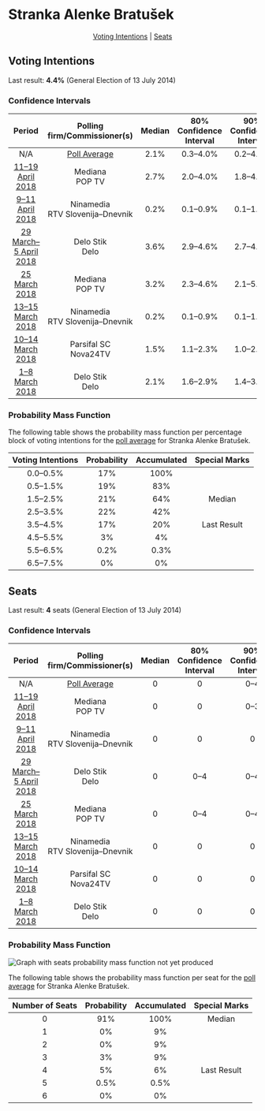 # Stranka Alenke Bratušek

<p align="center"><a href="#voting-intentions">Voting Intentions</a> | <a href="#seats">Seats</a></p>

## Voting Intentions

Last result: **4.4%** (General Election of 13 July 2014)

### Confidence Intervals

| Period     | Polling firm/Commissioner(s) | Median | 80% Confidence Interval | 90% Confidence Interval | 95% Confidence Interval | 99% Confidence Interval |
|:----------:|:----------------:|:-----------:|:-----------------------:|:-----------------------:|:-----------------------:|:-----------------------:|
| N/A | [Poll Average](average.html) | 2.1% | 0.3–4.0% | 0.2–4.4% | 0.1–4.7% | 0.1–5.3% |
| [11–19 April 2018](2018-04-19-Mediana.html) | Mediana <br> POP TV | 2.7% | 2.0–4.0% | 1.8–4.4% | 1.6–4.7% | 1.3–5.4% |
| [9–11 April 2018](2018-04-11-Ninamedia.html) | Ninamedia <br> RTV Slovenija–Dnevnik | 0.2% | 0.1–0.9% | 0.1–1.1% | 0.0–1.3% | 0.0–1.7% |
| [29 March–5 April 2018](2018-04-05-DeloStik.html) | Delo Stik <br> Delo | 3.6% | 2.9–4.6% | 2.7–4.9% | 2.5–5.1% | 2.2–5.6% |
| [25 March 2018](2018-03-25-Mediana.html) | Mediana <br> POP TV | 3.2% | 2.3–4.6% | 2.1–5.0% | 1.9–5.3% | 1.6–6.0% |
| [13–15 March 2018](2018-03-15-Ninamedia.html) | Ninamedia <br> RTV Slovenija–Dnevnik | 0.2% | 0.1–0.9% | 0.1–1.1% | 0.0–1.3% | 0.0–1.7% |
| [10–14 March 2018](2018-03-14-ParsifalSC.html) | Parsifal SC <br> Nova24TV | 1.5% | 1.1–2.3% | 1.0–2.5% | 0.9–2.7% | 0.7–3.1% |
| [1–8 March 2018](2018-03-08-DeloStik.html) | Delo Stik <br> Delo | 2.1% | 1.6–2.9% | 1.4–3.1% | 1.3–3.3% | 1.1–3.8% |

### Probability Mass Function

The following table shows the probability mass function per percentage block of voting intentions for the [poll average](average.html) for Stranka Alenke Bratušek.

| Voting Intentions | Probability | Accumulated | Special Marks |
|:-----------------:|:-----------:|:-----------:|:-------------:|
| 0.0–0.5% | 17% | 100% |  |
| 0.5–1.5% | 19% | 83% |  |
| 1.5–2.5% | 21% | 64% | Median |
| 2.5–3.5% | 22% | 42% |  |
| 3.5–4.5% | 17% | 20% | Last Result |
| 4.5–5.5% | 3% | 4% |  |
| 5.5–6.5% | 0.2% | 0.3% |  |
| 6.5–7.5% | 0% | 0% |  |


## Seats

Last result: **4** seats (General Election of 13 July 2014)

### Confidence Intervals

| Period     | Polling firm/Commissioner(s) | Median | 80% Confidence Interval | 90% Confidence Interval | 95% Confidence Interval | 99% Confidence Interval |
|:----------:|:----------------:|:------:|:-----------------------:|:-----------------------:|:-----------------------:|:-----------------------:|
| N/A | [Poll Average](average.html) | 0 | 0 | 0–4 | 0–4 | 0–5 |
| [11–19 April 2018](2018-04-19-Mediana.html) | Mediana <br> POP TV | 0 | 0 | 0–3 | 0–4 | 0–5 |
| [9–11 April 2018](2018-04-11-Ninamedia.html) | Ninamedia <br> RTV Slovenija–Dnevnik | 0 | 0 | 0 | 0 | 0 |
| [29 March–5 April 2018](2018-04-05-DeloStik.html) | Delo Stik <br> Delo | 0 | 0–4 | 0–4 | 0–4 | 0–5 |
| [25 March 2018](2018-03-25-Mediana.html) | Mediana <br> POP TV | 0 | 0–4 | 0–4 | 0–5 | 0–5 |
| [13–15 March 2018](2018-03-15-Ninamedia.html) | Ninamedia <br> RTV Slovenija–Dnevnik | 0 | 0 | 0 | 0 | 0 |
| [10–14 March 2018](2018-03-14-ParsifalSC.html) | Parsifal SC <br> Nova24TV | 0 | 0 | 0 | 0 | 0 |
| [1–8 March 2018](2018-03-08-DeloStik.html) | Delo Stik <br> Delo | 0 | 0 | 0 | 0 | 0 |

### Probability Mass Function

![Graph with seats probability mass function not yet produced](average-seats-pmf-strankaalenkebratušek.png "Seats Probability Mass Function")

The following table shows the probability mass function per seat for the [poll average](average.html) for Stranka Alenke Bratušek.

| Number of Seats | Probability | Accumulated | Special Marks |
|:---------------:|:-----------:|:-----------:|:-------------:|
| 0 | 91% | 100% | Median |
| 1 | 0% | 9% |  |
| 2 | 0% | 9% |  |
| 3 | 3% | 9% |  |
| 4 | 5% | 6% | Last Result |
| 5 | 0.5% | 0.5% |  |
| 6 | 0% | 0% |  |


